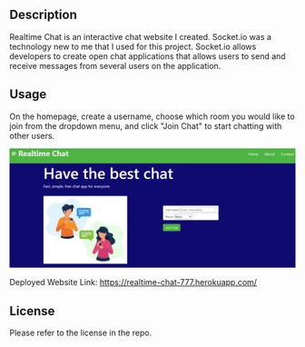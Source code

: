 <realtime-chat>

## Description

Realtime Chat is an interactive chat website I created. Socket.io was a technology new to me that I used for this project. Socket.io allows developers to create open chat applications that allows users to send and receive messages from several users on the application.

## Usage

On the homepage, create a username, choose which room you would like to join from the dropdown menu, and click "Join Chat" to start chatting with other users.

![webpage screenshot](public/images/webpage-screenshot.png)

Deployed Website Link: https://realtime-chat-777.herokuapp.com/

## License

Please refer to the license in the repo.